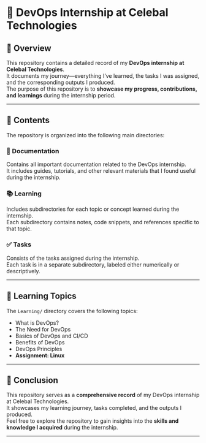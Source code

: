 # 📘 DevOps Internship at Celebal Technologies

## 📌 Overview

This repository contains a detailed record of my **DevOps internship at Celebal Technologies**.  
It documents my journey—everything I’ve learned, the tasks I was assigned, and the corresponding outputs I produced.  
The purpose of this repository is to **showcase my progress, contributions, and learnings** during the internship period.

---

## 📂 Contents

The repository is organized into the following main directories:

### 📄 Documentation
Contains all important documentation related to the DevOps internship.  
It includes guides, tutorials, and other relevant materials that I found useful during the internship.

### 📚 Learning
Includes subdirectories for each topic or concept learned during the internship.  
Each subdirectory contains notes, code snippets, and references specific to that topic.

### ✅ Tasks
Consists of the tasks assigned during the internship.  
Each task is in a separate subdirectory, labeled either numerically or descriptively.

---

## 🧠 Learning Topics

The `Learning/` directory covers the following topics:

- What is DevOps?
- The Need for DevOps
- Basics of DevOps and CI/CD
- Benefits of DevOps
- DevOps Principles
- **Assignment: Linux**

---

## 🏁 Conclusion

This repository serves as a **comprehensive record** of my DevOps internship at Celebal Technologies.  
It showcases my learning journey, tasks completed, and the outputs I produced.  
Feel free to explore the repository to gain insights into the **skills and knowledge I acquired** during the internship.

---
